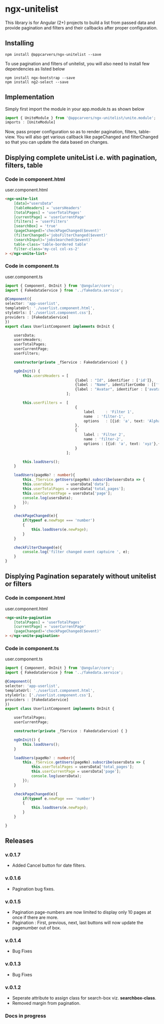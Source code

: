 # ngx-unitelist
 
This library is for Angular (2+) projects to build a list from passed data and provide pagination and filters and their callbacks after proper configuration.

## Installing

```shell
npm install @appcarvers/ngx-unitelist --save
```
To use pagination and filters of unitelist, you will also need to install few dependencies as listed below

```shell
npm install ngx-bootstrap --save
npm install ng2-select --save
```


## Implementation

Simply first import the module in your app.module.ts as shown below

```typescript
import { UniteModule } from '@appcarvers/ngx-unitelist/unite.module';
imports : [UniteModule]
```

Now, pass proper configuration so as to render pagination, filters, table-view. You will also get various callback like pageChanged and filterChanged so that you can update the data based on changes.

## Displying complete uniteList i.e. with pagination, filters, table
### Code in component.html

user.component.html
```html
<ngx-unite-list
    [data]="usersData"
    [tableHeaders] = 'usersHeaders'
    [totalPages] = 'userTotalPages'
    [currentPage] = 'userCurrentPage'
    [filters] = 'userFilters'
    [searchBox] = 'true'
    (pageChanged)='checkPageChanged($event)'
    (filterChanged)='jobsFilterChanged($event)'
    (searchInput)='jobsSearched($event)'
    table-class='table-bordered table'
    filter-class='my-col col-xs-2'
> </ngx-unite-list>
```
### Code in component.ts

user.component.ts
```typescript
import { Component, OnInit } from '@angular/core';
import { FakedataService } from '../fakedata.service';

@Component({
selector: 'app-userlist',
templateUrl: './userlist.component.html',
styleUrls: ['./userlist.component.css'],
providers : [FakedataService]
})
export class UserlistComponent implements OnInit {

    usersData;
    usersHeaders;
    userTotalPages;
    userCurrentPage;
    userFilters;

    constructor(private _fService : FakedataService) { }

    ngOnInit() {
        this.usersHeaders = [
                                {label : "Id", identifier : ['id']},
                                {label : "Name", identifierCombo : [['first_name'],['last_name']]},
                                {label : "Avatar", identifier : ['avatar'], displayType : 'image'}
                            ];

        this.userFilters =  [
                                {
                                    label     : 'Filter 1',
                                    name  : 'filter-1',
                                    options   : [{id: 'a', text: 'Alpha'},{id: 'b', text: 'Beta'},{id: 'c', text: 'Gamma'},]
                                },
                                {
                                    label : 'Filter 2',
                                    name : 'filter-2',
                                    options : [{id: 'a', text: 'xyz'},{id: 'b', text: 'abc'},{id: 'c', text: 'syz'},]
                                } 
                            ];

        this.loadUsers();
    }

    loadUsers(pageNo? : number){
        this._fService.getUsers(pageNo).subscribe(usersData => {
        this.usersData      = usersData['data'];
        this.userTotalPages = usersData['total_pages'];
        this.userCurrentPage = usersData['page'];
        console.log(usersData);
        });
    }

    checkPageChanged(e){
        if(typeof e.newPage === 'number')
        {
            this.loadUsers(e.newPage);
        }
    }

    checkFilterChanged(e){
        console.log('filter changed event captuire ', e);
    }
}

```


## Displying Pagination separately without unitelist or filters
### Code in component.html

user.component.html
```html
<ngx-unite-pagination
    [totalPages] = 'userTotalPages'
    [currentPage] = 'userCurrentPage'
    (pageChanged)='checkPageChanged($event)'
> </ngx-unite-pagination>
```
### Code in component.ts

user.component.ts
```typescript
import { Component, OnInit } from '@angular/core';
import { FakedataService } from '../fakedata.service';

@Component({
selector: 'app-userlist',
templateUrl: './userlist.component.html',
styleUrls: ['./userlist.component.css'],
providers : [FakedataService]
})
export class UserlistComponent implements OnInit {

    userTotalPages;
    userCurrentPage;

    constructor(private _fService : FakedataService) { }

    ngOnInit() {
        this.loadUsers();
    }

    loadUsers(pageNo? : number){
        this._fService.getUsers(pageNo).subscribe(usersData => {
            this.userTotalPages = usersData['total_pages'];
            this.userCurrentPage = usersData['page'];
            console.log(usersData);
        });
    }

    checkPageChanged(e){
        if(typeof e.newPage === 'number')
        {
            this.loadUsers(e.newPage);
        }
    }

}

```

## Releases
### v.0.1.7
  - Added Cancel button for date filters.

### v.0.1.6
  - Pagination bug fixes.

### v.0.1.5
  - Pagination page-numbers are now limited to display only 10 pages at once if there are more.
  - Pagination : First, previous, next, last buttons will now update the pagenumber out of box.

### v.0.1.4
  - Bug Fixes

### v.0.1.3
  - Bug Fixes

### v.0.1.2
  - Seperate attribute to assign class for search-box viz. **searchbox-class**.
  - Removed margin from pagination.


### Docs in progress